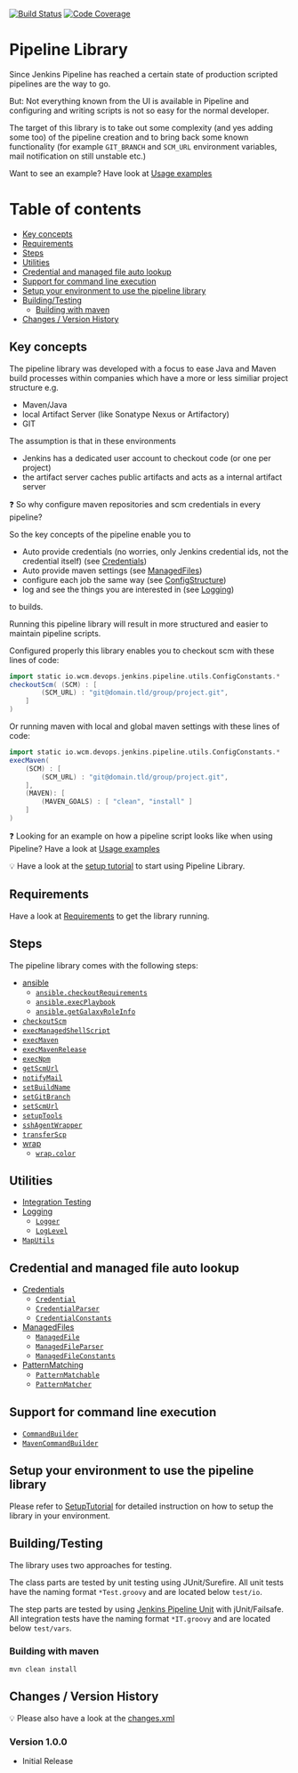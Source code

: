 [![Build Status](https://travis-ci.org/wcm-io-devops/jenkins-pipeline-library.svg?branch=develop)](https://travis-ci.org/wcm-io-devops/jenkins-pipeline-library)
[![Code Coverage](https://codecov.io/gh/wcm-io-devops/jenkins-pipeline-library/branch/develop/graph/badge.svg)](https://codecov.io/gh/wcm-io-devops/jenkins-pipeline-library)

# Pipeline Library

Since Jenkins Pipeline has reached a certain state of production scripted
pipelines are the way to go.

But: Not everything known from the UI is available in Pipeline and
configuring and writing scripts is not so easy for the normal developer.

The target of this library is to take out some complexity (and yes
adding some too) of the pipeline creation and to bring back some known
functionality (for example `GIT_BRANCH` and `SCM_URL` environment
variables, mail notification on still unstable etc.)

Want to see an example? Have look at
[Usage examples](docs/usage-examples.md)

# Table of contents
* [Key concepts](#key-concepts)
* [Requirements](#requirements)
* [Steps](#steps)
* [Utilities](#utilities)
* [Credential and managed file auto lookup](#credential-and-managed-file-auto-lookup)
* [Support for command line execution](#support-for-command-line-execution)
* [Setup your environment to use the pipeline library](#setup-your-environment-to-use-the-pipeline-library)
* [Building/Testing](#buildingtesting)
    * [Building with maven](#building-with-maven)
* [Changes / Version History](#changes--version-history)

## Key concepts

The pipeline library was developed with a focus to ease Java and Maven
build processes within companies which have a more or less similiar
project structure e.g.
* Maven/Java
* local Artifact Server (like Sonatype Nexus or Artifactory)
* GIT

The assumption is that in these environments

* Jenkins has a dedicated user account to checkout code (or one per project)
* the artifact server caches public artifacts and acts as a internal
  artifact server

:question: So why configure maven repositories and scm credentials in
every pipeline?

So the key concepts of the pipeline enable you to
* Auto provide credentials (no worries, only Jenkins credential ids, not
  the credential itself) (see [Credentials](docs/credentials.md))
* Auto provide maven settings (see [ManagedFiles](docs/managed-files.md))
* configure each job the same way (see [ConfigStructure](docs/config-structure.md))
* log and see the things you are interested in (see [Logging](docs/logging.md))

to builds.

Running this pipeline library will result in more structured and easier
to maintain pipeline scripts.

Configured properly this library enables you to checkout scm
with these lines of code:

```groovy
import static io.wcm.devops.jenkins.pipeline.utils.ConfigConstants.*
checkoutScm( (SCM) : [
        (SCM_URL) : "git@domain.tld/group/project.git",
    ]
)
```

Or running maven with local and global maven settings with these lines
of code:

```groovy
import static io.wcm.devops.jenkins.pipeline.utils.ConfigConstants.*
execMaven( 
    (SCM) : [
        (SCM_URL) : "git@domain.tld/group/project.git",
    ],
    (MAVEN): [
        (MAVEN_GOALS) : [ "clean", "install" ]
    ]
)
```

:question: Looking for an example on how a pipeline script looks like
when using Pipeline? Have a look at
[Usage examples](docs/usage-examples.md)

:bulb: Have a look at the [setup tutorial](docs/tutorial-setup.md) to
start using Pipeline Library.

## Requirements

Have a look at [Requirements](docs/requirements.md) to get the library running.

## Steps

The pipeline library comes with the following steps:

* [ansible](vars/ansible.md)
    * [`ansible.checkoutRequirements`](vars/ansible.md#checkoutrequirementsstring-requirementsymlpath)
    * [`ansible.execPlaybook`](vars/ansible.md#execplaybookmap-config)
    * [`ansible.getGalaxyRoleInfo`](vars/ansible.md#getgalaxyroleinforole-role)
* [`checkoutScm`](vars/checkoutScm.md)
* [`execManagedShellScript`](vars/execManagedShellScript.md)
* [`execMaven`](vars/execMaven.md)
* [`execMavenRelease`](vars/execMavenRelease.md)
* [`execNpm`](vars/execNpm.md)
* [`getScmUrl`](vars/getScmUrl.md)
* [`notifyMail`](vars/notifyMail.md)
* [`setBuildName`](vars/setBuildName.md)
* [`setGitBranch`](vars/setGitBranch.md)
* [`setScmUrl`](vars/setScmUrl.md)
* [`setupTools`](vars/setupTools.md)
* [`sshAgentWrapper`](vars/sshAgentWrapper.md)
* [`transferScp`](vars/transferScp.md)
* [wrap](vars/wrap.md)
    * [`wrap.color`](vars/wrap.md#colormap-config-closure-body)

## Utilities
* [Integration Testing](vars/integrationTestUtils.md)
* [Logging](docs/logging.md)
    * [`Logger`](src/io/wcm/tooling/jenkins/pipeline/utils/logging/Logger.groovy)
    * [`LogLevel`](src/io/wcm/tooling/jenkins/pipeline/utils/logging/LogLevel.groovy)
* [`MapUtils`](src/io/wcm/tooling/jenkins/pipeline/utils/maps/MapUtils.groovy)

## Credential and managed file auto lookup

* [Credentials](docs/credentials.md)
    *  [`Credential`](src/io/wcm/tooling/jenkins/pipeline/credentials/Credential.groovy)
    *  [`CredentialParser`](src/io/wcm/tooling/jenkins/pipeline/credentials/CredentialParser.groovy)
    *  [`CredentialConstants`](src/io/wcm/tooling/jenkins/pipeline/credentials/CredentialConstants.groovy)
* [ManagedFiles](docs/managed-files.md)
    * [`ManagedFile`](src/io/wcm/tooling/jenkins/pipeline/managedfiles/ManagedFile.groovy)
    * [`ManagedFileParser`](src/io/wcm/tooling/jenkins/pipeline/managedfiles/ManagedFileParser.groovy)
    * [`ManagedFileConstants`](src/io/wcm/tooling/jenkins/pipeline/managedfiles/ManagedFileConstants.groovy)
* [PatternMatching](docs/pattern-matching.md)
    * [`PatternMatchable`](src/io/wcm/tooling/jenkins/pipeline/model/PatternMatchable.groovy)
    * [`PatternMatcher`](src/io/wcm/tooling/jenkins/pipeline/utils/PatternMatcher.groovy)

## Support for command line execution

* [`CommandBuilder`](src/io/wcm/tooling/jenkins/pipeline/shell/CommandBuilderImpl.groovy)
* [`MavenCommandBuilder`](src/io/wcm/tooling/jenkins/pipeline/shell/MavenCommandBuilderImpl.groovy)

## Setup your environment to use the pipeline library

Please refer to [SetupTutorial](docs/tutorial-setup.md) for detailed
instruction on how to setup the library in your environment.

## Building/Testing

The library uses two approaches for testing.

The class parts are tested by unit testing using JUnit/Surefire. All
unit tests have the naming format `*Test.groovy` and are located below
`test/io`.

The step parts are tested by using
[Jenkins Pipeline Unit](https://github.com/lesfurets/JenkinsPipelineUnit)
with jUnit/Failsafe. All integration tests have the naming format
`*IT.groovy` and are located below `test/vars`.

### Building with maven

    mvn clean install

## Changes / Version History

:bulb: Please also have a look at the [changes.xml](changes.xml)

### Version 1.0.0

* Initial Release
